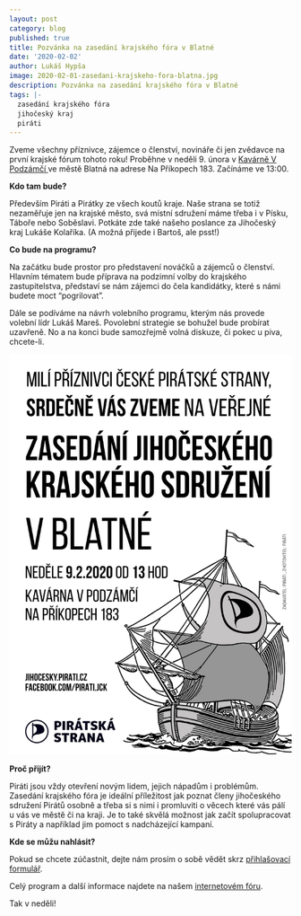```yaml
---
layout: post
category: blog
published: true
title: Pozvánka na zasedání krajského fóra v Blatné
date: '2020-02-02'
author: Lukáš Hypša
image: 2020-02-01-zasedani-krajskeho-fora-blatna.jpg
description: Pozvánka na zasedání krajského fóra v Blatné
tags: |-
  zasedání krajského fóra
  jihočeský kraj
  piráti
---
```

Zveme všechny příznivce, zájemce o členství, novináře či jen zvědavce na první krajské fórum tohoto roku! Proběhne v neděli 9. února v [Kavárně V Podzámčí ](https://www.facebook.com/kavarnavpodzamci)ve městě Blatná na adrese Na Příkopech 183. Začínáme ve 13:00.

**Kdo tam bude?**

Především Piráti a Pirátky ze všech koutů kraje. Naše strana se totiž nezaměřuje jen na krajské město, svá místní sdružení máme třeba i v Písku, Táboře nebo Soběslavi. Potkáte zde také našeho poslance za Jihočeský kraj Lukáše Kolaříka. (A možná přijede i Bartoš, ale psst!)

**Co bude na programu?**

Na začátku bude prostor pro představení nováčků a zájemců o členství. Hlavním tématem bude příprava na podzimní volby do krajského zastupitelstva, představí se nám zájemci do čela kandidátky, které s námi budete moct “pogrilovat”.

Dále se podíváme na návrh volebního programu, kterým nás provede volební lídr Lukáš Mareš. Povolební strategie se bohužel bude probírat uzavřeně. No a na konci bude samozřejmě volná diskuze, či pokec u piva, chcete-li. 

![Pozvánka na zasedání krajského sdružení](/assets/img/pozvanka-pod-text.jpg)



**Proč přijít?**

Piráti jsou vždy otevření novým lidem, jejich nápadům i problémům. Zasedání krajského fóra je ideální příležitost jak poznat členy jihočeského sdružení Pirátů osobně a třeba si s nimi i promluviti o věcech které vás pálí u vás ve městě či na kraji. Je to také skvělá možnost jak začít spolupracovat s Piráty a například jim pomoct s nadcházející kampaní.

**Kde se můžu nahlásit?**

Pokud se chcete zúčastnit, dejte nám prosím o sobě vědět skrz [přihlašovací formulář](https://docs.google.com/forms/d/e/1FAIpQLSeLVr5XRuDKUlfRfLe1-pC7zeFNpWS2WpVxfcrG7_kWCSyZ_A/viewform).

Celý program a další informace najdete na našem [internetovém fóru](https://forum.pirati.cz/viewtopic.php?f=408&t=50859).

Tak v neděli!

